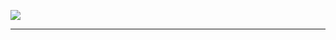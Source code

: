 ![](https://github-readme-stats.vercel.app/api/top-langs/?username=MatheusAlvesPereira&theme=dark&hide_border=false&include_all_commits=false&count_private=false&layout=compact)

---
